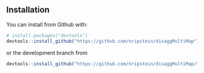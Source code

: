 ## Installation

You can install from Github with:

``` r
# install.packages("devtools")
devtools::install_github("https://github.com/nripstein/disaggMultiMap")
```

or the development branch from
``` r
devtools::install_github("https://github.com/nripstein/disaggMultiMap/tree/development")
```